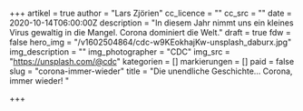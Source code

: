 +++
artikel = true
author = "Lars Zjörien"
cc_licence = ""
cc_src = ""
date = 2020-10-14T06:00:00Z
description = "In diesem Jahr nimmt uns ein kleines Virus gewaltig in die Mangel. Corona dominiert die Welt."
draft = true
fdw = false
hero_img = "/v1602504864/cdc-w9KEokhajKw-unsplash_daburx.jpg"
img_description = ""
img_photographer = "CDC"
img_src = "https://unsplash.com/@cdc"
kategorien = []
markierungen = []
paid = false
slug = "corona-immer-wieder"
title = "Die unendliche Geschichte… Corona, immer wieder! "

+++
